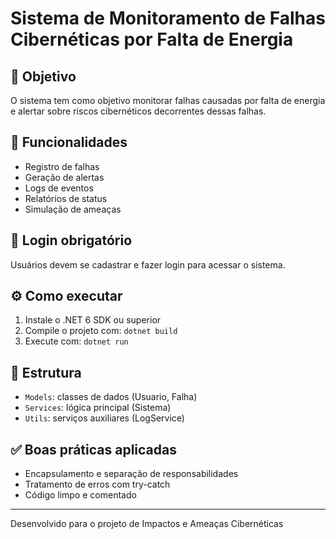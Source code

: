 # Sistema de Monitoramento de Falhas Cibernéticas por Falta de Energia

## 🎯 Objetivo
O sistema tem como objetivo monitorar falhas causadas por falta de energia e alertar sobre riscos cibernéticos decorrentes dessas falhas.

## 🚀 Funcionalidades
- Registro de falhas
- Geração de alertas
- Logs de eventos
- Relatórios de status
- Simulação de ameaças

## 🔐 Login obrigatório
Usuários devem se cadastrar e fazer login para acessar o sistema.

## ⚙️ Como executar
1. Instale o .NET 6 SDK ou superior
2. Compile o projeto com: `dotnet build`
3. Execute com: `dotnet run`

## 📁 Estrutura
- `Models`: classes de dados (Usuario, Falha)
- `Services`: lógica principal (Sistema)
- `Utils`: serviços auxiliares (LogService)

## ✅ Boas práticas aplicadas
- Encapsulamento e separação de responsabilidades
- Tratamento de erros com try-catch
- Código limpo e comentado

---
Desenvolvido para o projeto de Impactos e Ameaças Cibernéticas